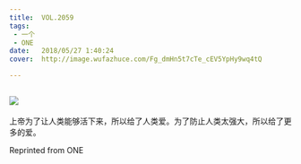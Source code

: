 ```yaml
---
title:	VOL.2059
tags:
 - 一个
 - ONE
date:	2018/05/27 1:40:24
cover:	http://image.wufazhuce.com/Fg_dmHn5t7cTe_cEV5YpHy9wq4tQ

---
```

![](http://image.wufazhuce.com/Fg_dmHn5t7cTe_cEV5YpHy9wq4tQ)
---

上帝为了让人类能够活下来，所以给了人类爱。为了防止人类太强大，所以给了更多的爱。
 
Reprinted from ONE

